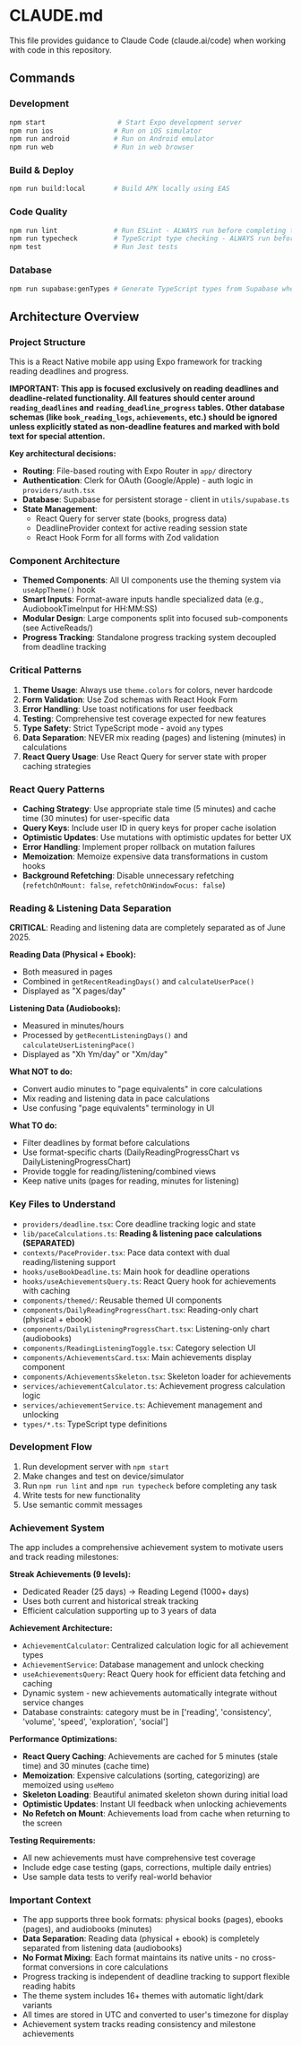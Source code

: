 # CLAUDE.md

This file provides guidance to Claude Code (claude.ai/code) when working with code in this repository.

## Commands

### Development
```bash
npm start                  # Start Expo development server
npm run ios               # Run on iOS simulator
npm run android           # Run on Android emulator
npm run web               # Run in web browser
```

### Build & Deploy
```bash
npm run build:local       # Build APK locally using EAS
```

### Code Quality
```bash
npm run lint              # Run ESLint - ALWAYS run before completing tasks
npm run typecheck         # TypeScript type checking - ALWAYS run before completing tasks
npm test                  # Run Jest tests
```

### Database
```bash
npm run supabase:genTypes # Generate TypeScript types from Supabase when schema changes
```

## Architecture Overview

### Project Structure
This is a React Native mobile app using Expo framework for tracking reading deadlines and progress.

**IMPORTANT: This app is focused exclusively on reading deadlines and deadline-related functionality. All features should center around `reading_deadlines` and `reading_deadline_progress` tables. Other database schemas (like `book_reading_logs`, `achievements`, etc.) should be ignored unless explicitly stated as non-deadline features and marked with bold text for special attention.**

**Key architectural decisions:**
- **Routing**: File-based routing with Expo Router in `app/` directory
- **Authentication**: Clerk for OAuth (Google/Apple) - auth logic in `providers/auth.tsx`
- **Database**: Supabase for persistent storage - client in `utils/supabase.ts`
- **State Management**: 
  - React Query for server state (books, progress data)
  - DeadlineProvider context for active reading session state
  - React Hook Form for all forms with Zod validation

### Component Architecture
- **Themed Components**: All UI components use the theming system via `useAppTheme()` hook
- **Smart Inputs**: Format-aware inputs handle specialized data (e.g., AudiobookTimeInput for HH:MM:SS)
- **Modular Design**: Large components split into focused sub-components (see ActiveReads/)
- **Progress Tracking**: Standalone progress tracking system decoupled from deadline tracking

### Critical Patterns
1. **Theme Usage**: Always use `theme.colors` for colors, never hardcode
2. **Form Validation**: Use Zod schemas with React Hook Form
3. **Error Handling**: Use toast notifications for user feedback
4. **Testing**: Comprehensive test coverage expected for new features
5. **Type Safety**: Strict TypeScript mode - avoid `any` types
6. **Data Separation**: NEVER mix reading (pages) and listening (minutes) in calculations
7. **React Query Usage**: Use React Query for server state with proper caching strategies

### React Query Patterns
- **Caching Strategy**: Use appropriate stale time (5 minutes) and cache time (30 minutes) for user-specific data
- **Query Keys**: Include user ID in query keys for proper cache isolation
- **Optimistic Updates**: Use mutations with optimistic updates for better UX
- **Error Handling**: Implement proper rollback on mutation failures
- **Memoization**: Memoize expensive data transformations in custom hooks
- **Background Refetching**: Disable unnecessary refetching (`refetchOnMount: false`, `refetchOnWindowFocus: false`)

### Reading & Listening Data Separation
**CRITICAL**: Reading and listening data are completely separated as of June 2025.

**Reading Data (Physical + Ebook):**
- Both measured in pages
- Combined in `getRecentReadingDays()` and `calculateUserPace()`
- Displayed as "X pages/day"

**Listening Data (Audiobooks):**
- Measured in minutes/hours
- Processed by `getRecentListeningDays()` and `calculateUserListeningPace()`
- Displayed as "Xh Ym/day" or "Xm/day"

**What NOT to do:**
- Convert audio minutes to "page equivalents" in core calculations
- Mix reading and listening data in pace calculations
- Use confusing "page equivalents" terminology in UI

**What TO do:**
- Filter deadlines by format before calculations
- Use format-specific charts (DailyReadingProgressChart vs DailyListeningProgressChart)
- Provide toggle for reading/listening/combined views
- Keep native units (pages for reading, minutes for listening)

### Key Files to Understand
- `providers/deadline.tsx`: Core deadline tracking logic and state
- `lib/paceCalculations.ts`: **Reading & listening pace calculations (SEPARATED)**
- `contexts/PaceProvider.tsx`: Pace data context with dual reading/listening support
- `hooks/useBookDeadline.ts`: Main hook for deadline operations
- `hooks/useAchievementsQuery.ts`: React Query hook for achievements with caching
- `components/themed/`: Reusable themed UI components
- `components/DailyReadingProgressChart.tsx`: Reading-only chart (physical + ebook)
- `components/DailyListeningProgressChart.tsx`: Listening-only chart (audiobooks)
- `components/ReadingListeningToggle.tsx`: Category selection UI
- `components/AchievementsCard.tsx`: Main achievements display component
- `components/AchievementsSkeleton.tsx`: Skeleton loader for achievements
- `services/achievementCalculator.ts`: Achievement progress calculation logic
- `services/achievementService.ts`: Achievement management and unlocking
- `types/*.ts`: TypeScript type definitions

### Development Flow
1. Run development server with `npm start`
2. Make changes and test on device/simulator
3. Run `npm run lint` and `npm run typecheck` before completing any task
4. Write tests for new functionality
5. Use semantic commit messages

### Achievement System
The app includes a comprehensive achievement system to motivate users and track reading milestones:

**Streak Achievements (9 levels):**
- Dedicated Reader (25 days) → Reading Legend (1000+ days)
- Uses both current and historical streak tracking
- Efficient calculation supporting up to 3 years of data

**Achievement Architecture:**
- `AchievementCalculator`: Centralized calculation logic for all achievement types
- `AchievementService`: Database management and unlock checking
- `useAchievementsQuery`: React Query hook for efficient data fetching and caching
- Dynamic system - new achievements automatically integrate without service changes
- Database constraints: category must be in ['reading', 'consistency', 'volume', 'speed', 'exploration', 'social']

**Performance Optimizations:**
- **React Query Caching**: Achievements are cached for 5 minutes (stale time) and 30 minutes (cache time)
- **Memoization**: Expensive calculations (sorting, categorizing) are memoized using `useMemo`
- **Skeleton Loading**: Beautiful animated skeleton shown during initial load
- **Optimistic Updates**: Instant UI feedback when unlocking achievements
- **No Refetch on Mount**: Achievements load from cache when returning to the screen

**Testing Requirements:**
- All new achievements must have comprehensive test coverage
- Include edge case testing (gaps, corrections, multiple daily entries)
- Use sample data tests to verify real-world behavior

### Important Context
- The app supports three book formats: physical books (pages), ebooks (pages), and audiobooks (minutes)
- **Data Separation**: Reading data (physical + ebook) is completely separated from listening data (audiobooks)
- **No Format Mixing**: Each format maintains its native units - no cross-format conversions in core calculations
- Progress tracking is independent of deadline tracking to support flexible reading habits
- The theme system includes 16+ themes with automatic light/dark variants
- All times are stored in UTC and converted to user's timezone for display
- Achievement system tracks reading consistency and milestone achievements